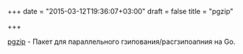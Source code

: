 +++
date = "2015-03-12T19:36:07+03:00"
draft = false
title = "pgzip"

+++

<p><a href="https://github.com/klauspost/pgzip">pgzip</a>&nbsp;- Пакет для параллельного гзипования/расгзипоапния на Go.</p>


